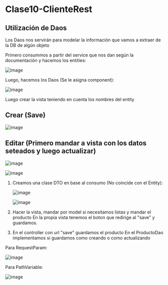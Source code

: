 # Clase10-ClienteRest

## Utilización de Daos

Los Daos nos servirán para modelar la información que vamos a extraer de la DB de algún objeto 

Primero consummos a partir del service que nos dan según la documentación y hacemos los entities:

![image](https://github.com/SergioABS-GTICS/Clase10-ClienteRest/assets/154263057/ffda36a2-3ee3-4ac2-87c3-91f86c1b0eaf)

Luego, hacemos los Daos (Se le asigna component):

![image](https://github.com/SergioABS-GTICS/Clase10-ClienteRest/assets/154263057/28dfa297-648e-452b-be80-e5f7ae04705e)

Luego crear la vista teniendo en cuenta los nombres del entity

## Crear (Save)

![image](https://github.com/SergioABS-GTICS/Clase10-ClienteRest/assets/154263057/e04397de-6172-4848-8197-bb2cabd90b04)


## Editar (Primero mandar a vista con los datos seteados y luego actualizar)

![image](https://github.com/SergioABS-GTICS/Clase10-ClienteRest/assets/154263057/71b482a6-a92a-4784-b120-40910402b9ed)


![image](https://github.com/SergioABS-GTICS/Clase10-ClienteRest/assets/154263057/d6b01eaa-f4a5-495e-84c9-8fbba8d41668)

1) Creamos una clase DTO en base al consumo (No coincide con el Entity):

   ![image](https://github.com/SergioABS-GTICS/Clase10-ClienteRest/assets/154263057/1284aab2-58bb-4300-86bc-c755a6fb7aa2)


    ![image](https://github.com/SergioABS-GTICS/Clase10-ClienteRest/assets/154263057/b696cc59-fd75-4c6c-b432-0cac4c5509ba)
   
2) Hacer la vista, mandar por model si necesitamos listas y mandar el producto
   En la propia vista tenemos el boton que redirige al "save" y guardamos.
3) En el controller con url "save" guardamos el producto
   En el ProductoDao implementamos si guardamos como creando o como actualizando

Para RequestParam:

![image](https://github.com/SergioABS-GTICS/Clase10-ClienteRest/assets/154263057/6e250ef9-e8b8-4e31-9c98-1e8f3f8f4929)

Para PathVariable:

![image](https://github.com/SergioABS-GTICS/Clase10-ClienteRest/assets/154263057/63609321-4bd9-4163-8359-9e6bab11a25b)


